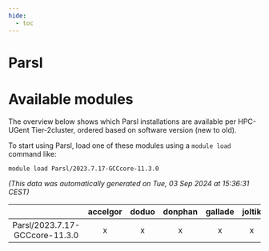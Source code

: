 ```yaml
---
hide:
  - toc
---
```


Parsl
=====

# Available modules


The overview below shows which Parsl installations are available per HPC-UGent Tier-2cluster, ordered based on software version (new to old).

To start using Parsl, load one of these modules using a `module load` command like:

```shell
module load Parsl/2023.7.17-GCCcore-11.3.0
```

*(This data was automatically generated on Tue, 03 Sep 2024 at 15:36:31 CEST)*  

| |accelgor|doduo|donphan|gallade|joltik|shinx|skitty|
| :---: | :---: | :---: | :---: | :---: | :---: | :---: | :---: |
|Parsl/2023.7.17-GCCcore-11.3.0|x|x|x|x|x|-|x|

